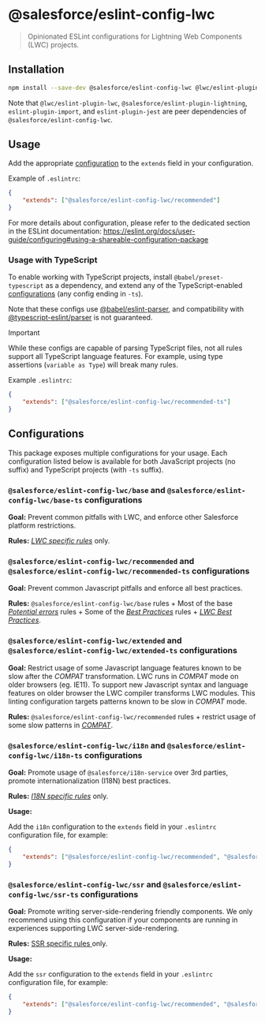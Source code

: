 # @salesforce/eslint-config-lwc

> Opinionated ESLint configurations for Lightning Web Components (LWC) projects.

## Installation

```sh
npm install --save-dev @salesforce/eslint-config-lwc @lwc/eslint-plugin-lwc @salesforce/eslint-plugin-lightning eslint-plugin-import eslint-plugin-jest
```

Note that `@lwc/eslint-plugin-lwc`, `@salesforce/eslint-plugin-lightning`, `eslint-plugin-import`, and `eslint-plugin-jest` are peer dependencies of `@salesforce/eslint-config-lwc`.

## Usage

Add the appropriate [configuration](#Configurations) to the `extends` field in your configuration.

Example of `.eslintrc`:

```json
{
    "extends": ["@salesforce/eslint-config-lwc/recommended"]
}
```

For more details about configuration, please refer to the dedicated section in the ESLint documentation: https://eslint.org/docs/user-guide/configuring#using-a-shareable-configuration-package

### Usage with TypeScript

To enable working with TypeScript projects, install `@babel/preset-typescript` as a dependency, and extend any of the TypeScript-enabled [configurations](#configurations) (any config ending in `-ts`).

Note that these configs use [@babel/eslint-parser](https://www.npmjs.com/package/@babel/eslint-parser), and compatibility with [@typescript-eslint/parser](https://npmjs.com/package/@typescript-eslint/parser) is not guaranteed.

> [!IMPORTANT]
> While these configs are capable of parsing TypeScript files, not all rules support all TypeScript language features. For example, using type assertions (`variable as Type`) will break many rules.

Example `.eslintrc`:

```json
{
    "extends": ["@salesforce/eslint-config-lwc/recommended-ts"]
}
```

## Configurations

This package exposes multiple configurations for your usage. Each configuration listed below is available for both JavaScript projects (no suffix) and TypeScript projects (with `-ts` suffix).

### `@salesforce/eslint-config-lwc/base` and `@salesforce/eslint-config-lwc/base-ts` configurations

**Goal:**
Prevent common pitfalls with LWC, and enforce other Salesforce platform restrictions.

**Rules:**
[_LWC specific rules_](https://github.com/salesforce/eslint-plugin-lwc/blob/master/README.md#lwc) only.

### `@salesforce/eslint-config-lwc/recommended` and `@salesforce/eslint-config-lwc/recommended-ts` configurations

**Goal:**
Prevent common Javascript pitfalls and enforce all best practices.

**Rules:**
`@salesforce/eslint-config-lwc/base` rules + Most of the base [_Potential errors_](https://eslint.org/docs/rules/#possible-errors) rules + Some of the [_Best Practices_](https://eslint.org/docs/rules/#best-practices) rules + [_LWC Best Practices_](https://github.com/salesforce/eslint-plugin-lwc/blob/master/README.md#best-practices).

### `@salesforce/eslint-config-lwc/extended` and `@salesforce/eslint-config-lwc/extended-ts` configurations

**Goal:**
Restrict usage of some Javascript language features known to be slow after the _COMPAT_ transformation. LWC runs in _COMPAT_ mode on older browsers (eg. IE11). To support new Javascript syntax and language features on older browser the LWC compiler transforms LWC modules. This linting configuration targets patterns known to be slow in _COMPAT_ mode.

**Rules:**
`@salesforce/eslint-config-lwc/recommended` rules + restrict usage of some slow patterns in [_COMPAT_](https://github.com/salesforce/eslint-plugin-lwc/blob/master/README.md#compat-performance).

### `@salesforce/eslint-config-lwc/i18n` and `@salesforce/eslint-config-lwc/i18n-ts` configurations

**Goal:**
Promote usage of `@salesforce/i18n-service` over 3rd parties, promote internationalization (I18N) best practices.

**Rules:**
[_I18N specific rules_](https://github.com/salesforce/eslint-plugin-lightning#internationalization-rules) only.

**Usage:**

Add the `i18n` configuration to the `extends` field in your `.eslintrc` configuration file, for example:

```json
{
    "extends": ["@salesforce/eslint-config-lwc/recommended", "@salesforce/eslint-config-lwc/i18n"]
}
```

### `@salesforce/eslint-config-lwc/ssr` and `@salesforce/eslint-config-lwc/ssr-ts` configurations

**Goal:**
Promote writing server-side-rendering friendly components. We only recommend using this configuration if your components are running in experiences supporting LWC server-side-rendering.

**Rules:**
[ SSR specific rules ](https://github.com/salesforce/eslint-plugin-lwc/blob/master/README.md#lwc) only.

**Usage:**

Add the `ssr` configuration to the `extends` field in your `.eslintrc` configuration file, for example:

```json
{
    "extends": ["@salesforce/eslint-config-lwc/recommended", "@salesforce/eslint-config-lwc/ssr"]
}
```
